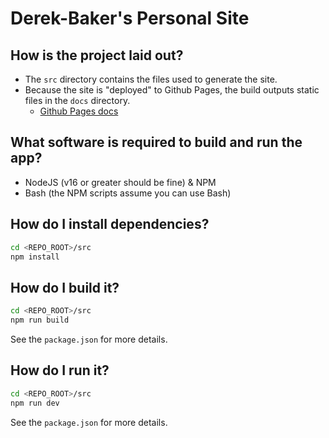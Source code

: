 # Derek-Baker's Personal Site

## How is the project laid out?
- The `src` directory contains the files used to generate the site.
- Because the site is "deployed" to Github Pages, the build outputs static files in the `docs` directory.
    - [Github Pages docs](https://docs.github.com/en/pages/getting-started-with-github-pages/about-github-pages)

## What software is required to build and run the app?
- NodeJS (v16 or greater should be fine) & NPM
- Bash (the NPM scripts assume you can use Bash)

## How do I install dependencies?
``` bash
cd <REPO_ROOT>/src
npm install
```

## How do I build it?
``` bash
cd <REPO_ROOT>/src
npm run build
```
See the `package.json` for more details.

## How do I run it?
``` bash
cd <REPO_ROOT>/src
npm run dev
```
See the `package.json` for more details.


